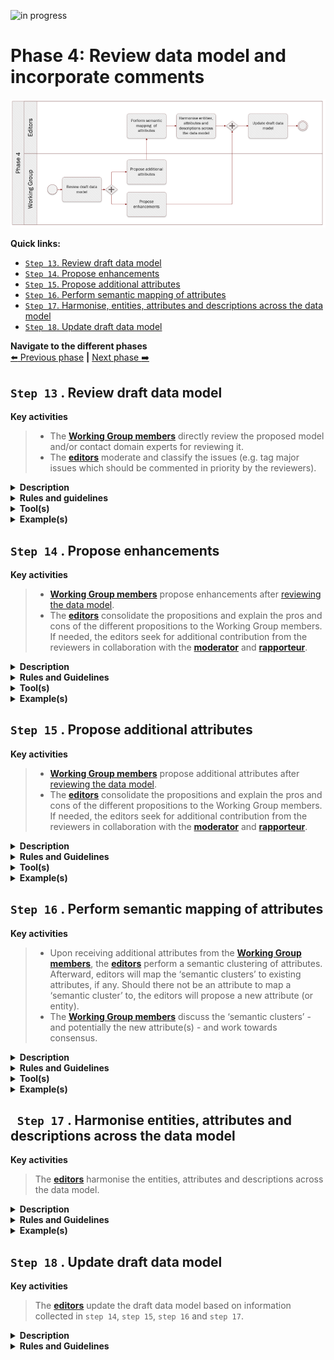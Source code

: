 ![in progress](https://img.shields.io/badge/status-in%20progress-yellow)


# Phase 4: Review data model and incorporate comments
![Process_Phase 4](img/methodology_phase4.PNG)

**Quick links:**
- [`Step 13`. Review draft data model](phase4.md#step-13-review-draft-data-model)
- [`Step 14`. Propose enhancements](phase4.md#step-14-proposition-enhancements)
- [`Step 15`. Propose additional attributes](phase4.md#step-15-propose-additional-attributes)
- [`Step 16`. Perform semantic mapping of attributes](phase4.md#step-16-perform-semantic-mapping-of-attributes)
- [`Step 17`. Harmonise, entities, attributes and descriptions across the data model](phase4.md#step-17-harmonise-entities-attributes-and-descriptions-across-the-data-model)
- [`Step 18`. Update draft data model](phase4.md#step-18-update-draft-data-model)

**Navigate to the different phases**\
[:arrow_left: Previous phase](phase3.md) **|**
[Next phase :arrow_right:](phase5.md)

## `Step 13` . Review draft data model

**Key activities**

> * The [<b>Working Group members</b>](../stakeholders#working-group) directly review the proposed model and/or contact domain experts for reviewing it. 
> * The [<b>editors</b>](../stakeholders#editors) moderate and classify the issues (e.g. tag major issues which should be commented in priority by the reviewers).

<details>
  <summary><b>Description</b></summary>
  
  Each published draft of the Data Model is reviewed by the Working Group members and domain experts when relevant. 
  
  Beforehand, the Working Group members and the editors agree on a tool to collaborate and capture the feedback. The reviewers can then create issues using the designated tool. When comments are captured outside of the collaborative tool, the editors make an issue out of them in the issue tracker (for each comment). 

  The editors respond within an agreed timeframe to each issue, informing the reviewer that they have noticed and will process the issue. The editors consolidate solutions to the issue and seek for additional contribution from the reviewers (i.e. remainder of the Working Group members) when needed in collaboration with the moderator and rapporteur.
  
  The issues can be in many different forms. For instance, a issue can deal with a modification to an existing entity or attribute, the addition or removal of an entity and/or attribute. For further details about these the types of issues, please check; 
  
  * [`Step 14`. Proposition enhancements](phase4.md#step-14-proposition-enhancements)
  * [`Step 15`. Propose additional attributes](phase4.md#step-15-propose-additional-attributes) 
  
  In addition to that, an issue can be qualified as `major issue` in the case it requires specific attention from the Working Group and the reviewers for commenting the issue and the potential resolutions. Further categorization (i.e. [labels](https://github.com/SEMICeu/SDG-sandbox/labels)) is proposed when registering an issue.  

  The moderators make sure that the agreement process is transparent and acknowledged by all reviewers. Concerning *how consensus will be reached* you can find more information [here](../process_and_method/review_cycles_and_consensus).

</details>
<details>
  <summary><b>Rules and guidelines</b></summary>

* Reviewers are encouraged to directly create issues on the collaborative tool.
* Reviewers are encouraged to propose a solution in case they raise an issue. 
* Reviewers are encouraged to use labelling and tagging for increasing searchability and responsiveness of contributors.
* Reviewers should consider how to present and discuss issues (e.g. technical versus business aspects).
* Reviewers are encouraged to provided context to their issues (e.g. data models used).
* Reviewers are encouraged to structure their issues and especially their denomination to increase comprehension. For instance: 

```diff
Name of the data model or sub-part (e.g. relevant entity) and a short statement of the issue

+ VehicleRegistrationCertificate evidence should contain registration status
```
</details>
<details>
  <summary><b>Tool(s)</b></summary>
  
  We propose to use GitHub as the preferred tool for reviewing the data models. Github is a collaborative tool with built-in versioning control as well as other features that make it easy to propose suggestions and raise issues. ([Here](https://docs.github.com/en/github/managing-your-work-on-github/creating-an-issue) you can find the documentation on how to create issues on GitHub.) Nevertheless, other tools such as Jira or Confluence, can also be chosen. There are some important aspects to consider when choosing a tool, on which we elaborate next.
   
  <details>
  <summary>Key aspects to consider w.r.t. the chosen tool</summary>
  
  *	**Proprietary vs open access and licensing:** 
  ```diff
  Are there licences or other requirements for accessing the tool?
  
  + GitHub: For contributing to a public repository, GitHub asks to create an account with a valid email address.
  
  What are the licensing conditions?
  
  + GitHub: For public repositories, the administrator can decide which licence applies. GitHub provides guidelines for licensing public repositories. As the content of public repositories is publicly available, the licences proposed are open source.
  
  What are the limits of the free version?
  
  + Github: Each account created can use 1 GB of storage and 1 GB of monthly bandwidth for free. 
  ```
  *	**Archiving and persistence:** 
  ```diff
  Who is owning and maintaining the tool? 
  
  + GitHub: GitHub, Inc. owned by Microsoft is the organisation owning GitHub.
  
  Has the owner engaged to store the content for a certain period? 
  
  + Github: GitHub intends to keep public repositories available except if specific conditions are met (such as violation of Terms of Service).
  ```
  *	**User-friendliness and adoption**
  ```diff
  What is the current level of adoption of the tool?
  
  + GitHub: Most of the Working Group members are familiar with GitHub.
  
  How easily can someone learn the basics?
  
  + GitHub: Accessing and creating issues in GitHub is straightforward and well-documented. Additional features can be learnt along the way.
  ```
  *	**Security**
  ```diff
  Is the content restricted?
  
  + GitHub: There are no access restrictions for public repositories. 
  ```
</details>

</details>
<details>
  <summary><b>Example(s)</b></summary>
  
  The following example describes the `review of a draft data model` followed by the creation of an issue and its processing by the editors and Working Group members. The process is the following:
  
  1. The editors publish on GitHub the diagram and tables describing the [Vehicle registration certificate](https://github.com/SEMICeu/SDG-sandbox/tree/master/evidences/vehicle_registration_certificate/data_model).
  2. While reviewing the model, a semantic expert or a domain expert will try to answer the following questions:
  ```
     * Are the elements and their relationships correctly used and labeled?
     * Do you agree with the definition of the elements?
     * Are all elements necessary for this evidence described in the model?
     * Are there conflicts between the elements of the model and the elements used in your country?
     * Is the element mandatory or optional in your country (cardinality)?
     * Do you have specific codes or expected types (e.g. format of date, address etc.) for attributes?
  ```
  3. The reviewers document their issues on GitHub. For instance, concerning the [Vehicle registration certificate](https://github.com/SEMICeu/SDG-sandbox/tree/master/evidences/vehicle_registration_certificate/data_model), the following issue was created [#45](https://github.com/SEMICeu/SDG-sandbox/issues/45).

  ```
  You may notice that the issue describes in practice several comments related to the vehicle registration certificate as well as an image of the data model used within the country. 
  ```
 
  To simplify the contribution of other reviewers to this issue, the editors will analyse the proposition, categorise it with labels, verify whether the issue should be restructured and describe the pros and cons of the issue documented. 
  
  ```
  In our example, each bullet point from the general comment should represent a separate issue. 
  However, the editors should avoid as much as possible to complexify the structure of GitHub issues by creating complex hierarchies between the issues.
  For instance, the visual data model proposed by the issue owner does not need to be separated from the initial issue #45 since it represents a direct source of information which may be relevant for more than one issue. 
```
  4. The editors or the moderators answer, usually within one working day, to the initial issue created by ackowledging the issue or directly giving an initial answer.
  5. The editors give more details about the pros and cons of (the various resolutions for) the issue(s) raised to trigger the discussions and comments from other Working Group members. 
  6. The discussion continues as reviewers comment on the issue.
  7. When no agreement has been reached, the editors prepare the discussions and alternatives to be tackled during the next webinar following the public review period.

</details>

## `Step 14` . Propose enhancements

**Key activities**
> * [<b>Working Group members</b>](../stakeholders#working-group) propose enhancements after [reviewing the data model](phase4.md#-step-13--review-draft-data-model).
> * The [<b>editors</b>](../stakeholders#editors) consolidate the propositions and explain the pros and cons of the different propositions to the Working Group members. If needed, the editors seek for additional contribution from the reviewers in collaboration with the [<b>moderator</b>](../stakeholders#moderator) and [<b>rapporteur</b>](../stakeholders#rapporteur).

<details>
  <summary><b>Description</b></summary>
  
Working Group members create semantic issues which deal with `enhancements` to the draft data models published. Enhancements can take the form of new features or requests regarding the proposed draft data models. It can be adjustements to the definitions, relationships, datatypes, cardinalities, etc.

As outlined in [Step 13. Review draft data model](phase4.md#step-13-review-draft-data-model), the editors invite opinions and feedback to the issues and moderate the ensuing discussion.  
  
After consideration of the propositions, the editors record the resolutions and send a response to the reviewers. To a semantic issue, the response usually includes a summary of the context of the proposition, the resolution agreed by the Working Group and the justification for the resolution, particularly in case the proposition is rejected.

</details>

<details>
  <summary><b>Rules and Guidelines</b></summary>
  
  * The Working Group must resolve each proposition in one of three ways:
  
    * `Accepted`: This usually means that changes will be made to the data model that will be reflected in the next release.
    *	`Rejected`: No changes will be made to the draft data model.
    * `Partially accepted`: Part of the change is accepted, but other parts are rejected.
  
</details>

<details>
  <summary><b>Tool(s)</b></summary>
    <i>There are no specific tools for this step. Similar to the previous step, we propose to use the Github issue feature (or pull request feature for the more advanced users) to propose enhancements.</i>
</details>

<details>
  <summary><b>Example(s)</b></summary>
 
 ```
  TBD
  ```
</details>



## `Step 15` . Propose additional attributes

**Key activities**
> * [<b>Working Group members</b>](../stakeholders#working-group) propose additional attributes after [reviewing the data model](phase4.md#-step-13--review-draft-data-model).
> * The [<b>editors</b>](../stakeholders#editors) consolidate the propositions and explain the pros and cons of the different propositions to the Working Group members. If needed, the editors seek for additional contribution from the reviewers in collaboration with the [<b>moderator</b>](../stakeholders#moderator) and [<b>rapporteur</b>](../stakeholders#rapporteur).

<details>
  <summary><b>Description</b></summary>

Working Group members create issues which deal with `attributes (and entities)` that could or should be included to the draft data models published. It might be that in certain cases Working Group members request the deletion of an attribute and/or entity.

As outlined in [Step 13. Review draft data model](phase4.md#step-13-review-draft-data-model), the editors invite opinions and feedback to the issue and moderate the ensuing discussion.  
  
After consideration of the proposition, the editors record the resolution and send a response to the reviewers. The response usually includes the resolution agreed by the Working Group and the justification for the resolution, particularly in case the proposed attribute(s) is (are) rejected. 

</details>

<details>
  <summary><b>Rules and Guidelines</b></summary>
  
  The Working Group must resolve each proposition in one of three ways:
  
  * `Accepted`: This usually means that changes will be made that will be reflected in the next draft data model.
  *	`Rejected`: No changes will be made to the draft data model.
  *	`Partially accepted`: Part of the change is accepted, but other parts are rejected.
  
</details>

<details>
  <summary><b>Tool(s)</b></summary>
    <i>There are no specific tools for this step. Similar to the previous step, we propose to use the Github issue feature (or pull request feature for the more advanced users) to propose additional attributes/entities.</i>
</details>

<details>
  <summary><b>Example(s)</b></summary>

  For instance, issue [#26](https://github.com/SEMICeu/SDG-sandbox/issues/26) suggested to add the CO2 emission per KM as well as the environmental class attributes to the [vehicle class](https://github.com/SEMICeu/SDG-sandbox/blob/master/evidences/vehicle_registration_certificate/data_model/vehicle_registration_certificate_diagram_v0.09.pdf). 

</details>

## `Step 16` . Perform semantic mapping of attributes

**Key activities**
> * Upon receiving additional attributes from the [<b>Working Group members</b>](../stakeholders#working-group), the [<b>editors</b>](../stakeholders#editors) perform a semantic clustering of attributes. Afterward, editors will map the ‘semantic clusters’ to existing attributes, if any. Should there not be an attribute to map a ‘semantic cluster’ to, the editors will propose a new attribute (or entity). 
> * The [<b>Working Group members</b>](../stakeholders#working-group) discuss the ‘semantic clusters’ - and potentially the new attribute(s) - and work towards consensus. 

<details>
  <summary><b>Description</b></summary>
  Wherever attributes do not convey exactly the same information, ‘semantic clusters’ of similar attributes should be constructed to find a common, higher-level, and more general attribute to which the more specific attributes can be mapped. 
  
</details>

<details>
  <summary><b>Rules and Guidelines</b></summary>
  
  * The relationships among different attributes (or entities) can be given a value according to the [SKOS (Simple Knowledge Organization System_Mapping system](https://www.w3.org/TR/skos-reference/#mapping). The different values of which are
    * exact match
    * close match
    * related match
    * broader match
    * narrower match
    * (no match, i.e. absence of match)
</details>

<details>
  <summary><b>Tool(s)</b></summary>
  
  * This step can be performed using a spreadsheet tool, such as Microsoft Excel, in which related attributes are juxtapositioned in two columns and given a semantic mapping value in a third column.
</details>

<details>
  <summary><b>Example(s)</b></summary>
  
 ```
  speed hasCloseMatch velocity
  ```
</details>

## ` Step 17` . Harmonise entities, attributes and descriptions across the data model

**Key activities**
> The [<b>editors</b>](../stakeholders#editors) harmonise the entities, attributes and descriptions across the data model.

<details>
  <summary><b>Description</b></summary>
  The editors consider all the entities, attributes and descriptions across the data model and check their consistency. Editors may propose changes to the attributes, for example to harmonise the names and definitions across entities or solve inconsistencies.
</details>

<details>
  <summary><b>Rules and Guidelines</b></summary>
</details>

<details>
  <summary><b>Example(s)</b></summary>

```
  TBD
  ```
</details>

## `Step 18` . Update draft data model

**Key activities**
> The [<b>editors</b>](../stakeholders#editors) update the draft data model based on information collected in `step 14`, `step 15`, `step 16` and `step 17`. 

<details>
  <summary><b>Description</b></summary>
  The draft data model expressed as an UML diagram with textual description (i.e. tables) of the entities, attributes, relationships, definitions and cardinalities is updated. The editor constructs the new version of the data model based on the changes that have been agreed upon and derived from the previous four steps.  
</details>

<details>
  <summary><b>Rules and Guidelines</b></summary>
  
Publication as a Working Draft does not imply endorsement by the Working Group members or its representatives. This is a draft model and may be updated, replaced or made obsolete by other model at any time. It is inappropriate to cite this model as other than work in progress. 
</details>
